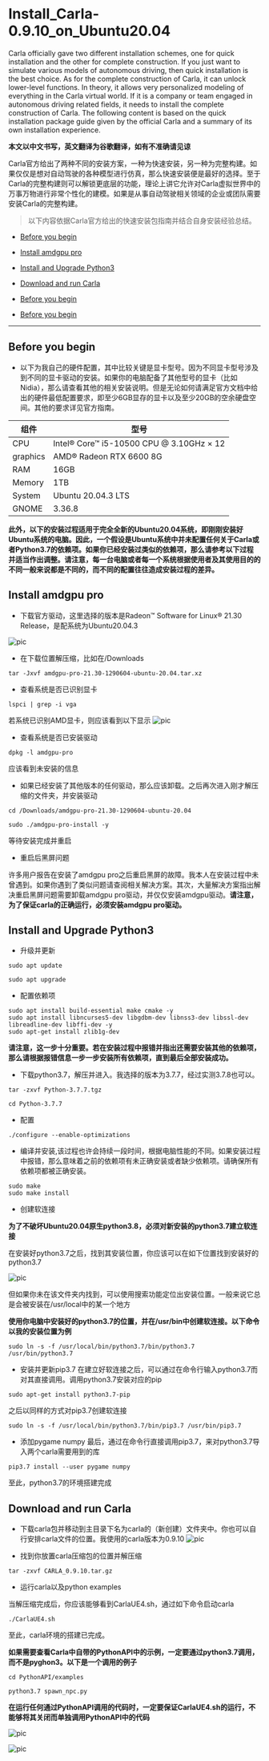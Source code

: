 # Install_Carla-0.9.10_on_Ubuntu20.04
Carla officially gave two different installation schemes, one for quick installation and the other for complete construction. If you just want to simulate various models of autonomous driving, then quick installation is the best choice. As for the complete construction of Carla, it can unlock lower-level functions. In theory, it allows very personalized modeling of everything in the Carla virtual world. If it is a company or team engaged in autonomous driving related fields, it needs to install the complete construction of Carla. The following content is based on the quick installation package guide given by the official Carla and a summary of its own installation experience.


**本文以中文书写，英文翻译为谷歌翻译，如有不准确请见谅**


Carla官方给出了两种不同的安装方案，一种为快速安装，另一种为完整构建。如果仅仅是想对自动驾驶的各种模型进行仿真，那么快速安装便是最好的选择。至于Carla的完整构建则可以解锁更底层的功能，理论上讲它允许对Carla虚拟世界中的万事万物进行非常个性化的建模。如果是从事自动驾驶相关领域的企业或团队需要安装Carla的完整构建。
> 以下内容依据Carla官方给出的快速安装包指南并结合自身安装经验总结。

* [Before you begin](#before-you-begin)  
  
* [Install amdgpu pro](#install-amdgpu-pro)  
    
* [Install and Upgrade Python3](#install-and-upgrade-python3)
  
* [Download and run Carla](#download-and-run-carla)
* [Before you begin](#before-you-begin)
* [Before you begin](#before-you-begin)
------



Before you begin
------

- 以下为我自己的硬件配置，其中比较关键是显卡型号。因为不同显卡型号涉及到不同的显卡驱动的安装。如果你的电脑配备了其他型号的显卡（比如Nidia），那么请查看其他的相关安装说明。但是无论如何请满足官方文档中给出的硬件最低配置要求，即至少6GB显存的显卡以及至少20GB的空余硬盘空间。其他的要求详见官方指南。
    
|组件|型号|
|----|-----|
|CPU|Intel® Core™ i5-10500 CPU @ 3.10GHz × 12|
|graphics|AMD® Radeon RTX 6600 8G|
|RAM|16GB|
|Memory|1TB|
|System|Ubuntu 20.04.3 LTS|
|GNOME|3.36.8|



**此外，以下的安装过程适用于完全全新的Ubuntu20.04系统，即刚刚安装好Ubuntu系统的电脑。因此，一个假设是Ubuntu系统中并未配置任何关于Carla或者Python3.7的依赖项。如果你已经安装过类似的依赖项，那么请参考以下过程并适当作出调整。请注意，每一台电脑或者每一个系统根据使用者及其使用目的的不同一般来说都是不同的，而不同的配置往往造成安装过程的差异。**



Install amdgpu pro
------
- 下载官方驱动，这里选择的版本是Radeon™ Software for Linux® 21.30 Release，是配系统为Ubuntu20.04.3

![pic](https://github.com/yuehai90/Install_Carla-0.9.10_on_Ubuntu20.04/blob/main/img/2021-12-15%2011-28-29%20amdpro%20download.png)

- 在下载位置解压缩，比如在/Downloads
```
tar -Jxvf amdgpu-pro-21.30-1290604-ubuntu-20.04.tar.xz
```


- 查看系统是否已识别显卡
```
lspci | grep -i vga
```
若系统已识别AMD显卡，则应该看到以下显示
![pic](https://github.com/yuehai90/Install_Carla-0.9.10_on_Ubuntu20.04/blob/main/img/2021-12-15%2012-00-54%20amd1.png)

- 查看系统是否已安装驱动
```
dpkg -l amdgpu-pro
```
应该看到未安装的信息


- 如果已经安装了其他版本的任何驱动，那么应该卸载。之后再次进入刚才解压缩的文件夹，并安装驱动
```
cd /Downloads/amdgpu-pro-21.30-1290604-ubuntu-20.04

sudo ./amdgpu-pro-install -y
```
等待安装完成并重启


- 重启后黑屏问题

许多用户报告在安装了amdgpu pro之后重启黑屏的故障。我本人在安装过程中未曾遇到。如果你遇到了类似问题请查阅相关解决方案。其次，大量解决方案指出解决重启黑屏问题需要卸载amdgpu pro驱动，并仅仅安装amdgpu驱动。**请注意，为了保证carla的正确运行，必须安装amdgpu pro驱动。**

Install and Upgrade Python3
------
- 升级并更新
```
sudo apt update

sudo apt upgrade
```

- 配置依赖项
```
sudo apt install build-essential make cmake -y
sudo apt install libncurses5-dev libgdbm-dev libnss3-dev libssl-dev libreadline-dev libffi-dev -y
sudo apt-get install zlib1g-dev
```
**请注意，这一步十分重要。若在安装过程中报错并指出还需要安装其他的依赖项，那么请根据报错信息一步一步安装所有依赖项，直到最后全部安装成功。**


- 下载python3.7，解压并进入。我选择的版本为3.7.7，经过实测3.7.8也可以。
```
tar -zxvf Python-3.7.7.tgz

cd Python-3.7.7
```


- 配置
```
./configure --enable-optimizations
```


- 编译并安装,该过程也许会持续一段时间，根据电脑性能的不同。如果安装过程中报错，那么意味着之前的依赖项有未正确安装或者缺少依赖项。请确保所有依赖项都被正确安装。
```
sudo make
sudo make install
```


- 创建软连接

**为了不破坏Ubuntu20.04原生python3.8，必须对新安装的python3.7建立软连接**

在安装好python3.7之后，找到其安装位置，你应该可以在如下位置找到安装好的python3.7

![pic](https://github.com/yuehai90/Install_Carla-0.9.10_on_Ubuntu20.04/blob/main/img/2021-12-15%2013-43-38%20python3.7.png)

但如果你未在该文件夹内找到，可以使用搜索功能定位出安装位置。一般来说它总是会被安装在/usr/local中的某一个地方

**使用你电脑中安装好的python3.7的位置，并在/usr/bin中创建软连接。以下命令以我的安装位置为例**
```
sudo ln -s -f /usr/local/bin/python3.7/bin/python3.7 /usr/bin/python3.7
```


- 安装并更新pip3.7
在建立好软连接之后，可以通过在命令行输入python3.7而对其直接调用。调用python3.7安装对应的pip

```
sudo apt-get install python3.7-pip
```

之后以同样的方式对pip3.7创建软连接
```
sudo ln -s -f /usr/local/bin/python3.7/bin/pip3.7 /usr/bin/pip3.7
```


- 添加pygame numpy
最后，通过在命令行直接调用pip3.7，来对python3.7导入两个carla需要用到的库
```
pip3.7 install --user pygame numpy
```
至此，python3.7的环境搭建完成


Download and run Carla
------
- 下载carla包并移动到主目录下名为carla的（新创建）文件夹中。你也可以自行安排carla文件的位置。我使用的carla版本为0.9.10
![pic](https://github.com/yuehai90/Install_Carla-0.9.10_on_Ubuntu20.04/blob/main/img/2021-12-15%2014-01-02%20carla%20download.png)

- 找到你放置carla压缩包的位置并解压缩
```
tar -zxvf CARLA_0.9.10.tar.gz
```

- 运行carla以及python examples

当解压缩完成后，你应该能够看到CarlaUE4.sh，通过如下命令启动carla
```
./CarlaUE4.sh
```

至此，carla环境的搭建已完成。

**如果需要查看Carla中自带的PythonAPI中的示例，一定要通过python3.7调用，而不是pyghon3。以下是一个调用的例子**
```
cd PythonAPI/examples

python3.7 spawn_npc.py
```

**在运行任何通过PythonAPI调用的代码时，一定要保证CarlaUE4.sh的运行，不能够将其关闭而单独调用PythonAPI中的代码**

![pic](https://github.com/yuehai90/Install_Carla-0.9.10_on_Ubuntu20.04/blob/main/img/2021-12-15%2014-10-22%20carla%20run.png)

![pic](https://github.com/yuehai90/Install_Carla-0.9.10_on_Ubuntu20.04/blob/main/img/2021-12-15%2014-11-52%20carla%20run.png)

